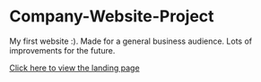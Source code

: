 # Company-Website-Project

My first website :).
Made for a general business audience.
Lots of improvements for the future.

[Click here to view the landing page](html/index.html)
